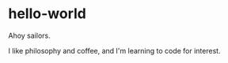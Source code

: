 # hello-world

Ahoy sailors. 

I like philosophy and coffee, and I'm learning to code for interest. 
